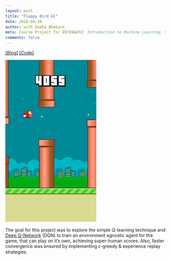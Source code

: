 ```yaml
---
layout: post
title: "Flappy Bird AI"
date: 2018-04-30
author: with Sneha Bhakare
meta: Course Project for EE769&#58; Introduction to Machine Learning, Spring
comments: false
---
```


<a href="https://medium.com/@videshsuman/using-reinforcement-learning-techniques-to-build-an-ai-bot-for-the-game-flappy-bird-30e0fd22f990" >[Blog]</a>
<a href="https://github.com/sumanvid97/FlappyBird-AI" >[Code]</a>


![](/docs/flappy.gif)

The goal for this project was to explore the simple Q-learning technique and [Deep Q-Network] (DQN) to train an environment agnostic agent for the game, that can play on it’s own, achieving super-human scores. Also, faster convergence was ensured by implementing 𝜀-greedy & experience replay strategies.

[Deep Q-Network]: https://www.cs.toronto.edu/~vmnih/docs/dqn.pdf